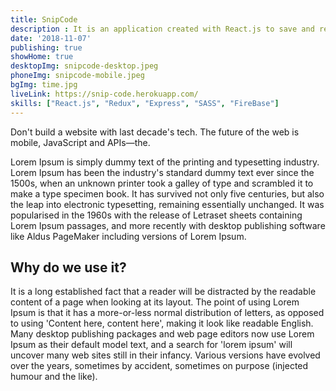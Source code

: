```yaml
---
title: SnipCode
description : It is an application created with React.js to save and reuse code quickly. I hope you like it.
date: '2018-11-07'
publishing: true
showHome: true
desktopImg: snipcode-desktop.jpeg
phoneImg: snipcode-mobile.jpeg
bgImg: time.jpg
liveLink: https://snip-code.herokuapp.com/
skills: ["React.js", "Redux", "Express", "SASS", "FireBase"]
---
```


Don't build a website with last decade's tech. The future of the web is mobile, JavaScript and APIs—the.



Lorem Ipsum is simply dummy text of the printing and typesetting industry. Lorem Ipsum has been the industry's standard dummy text ever since the 1500s, when an unknown printer took a galley of type and scrambled it to make a type specimen book. It has survived not only five centuries, but also the leap into electronic typesetting, remaining essentially unchanged. It was popularised in the 1960s with the release of Letraset sheets containing Lorem Ipsum passages, and more recently with desktop publishing software like Aldus PageMaker including versions of Lorem Ipsum.

## Why do we use it?

It is a long established fact that a reader will be distracted by the readable content of a page when looking at its layout. The point of using Lorem Ipsum is that it has a more-or-less normal distribution of letters, as opposed to using 'Content here, content here', making it look like readable English. Many desktop publishing packages and web page editors now use Lorem Ipsum as their default model text, and a search for 'lorem ipsum' will uncover many web sites still in their infancy. Various versions have evolved over the years, sometimes by accident, sometimes on purpose (injected humour and the like).
